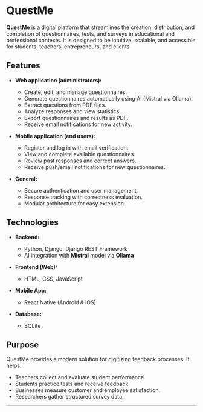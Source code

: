 # QuestMe

**QuestMe** is a digital platform that streamlines the creation, distribution, and completion of questionnaires, tests, and surveys in educational and professional contexts. It is designed to be intuitive, scalable, and accessible for students, teachers, entrepreneurs, and clients.

## Features

- **Web application (administrators):**
  - Create, edit, and manage questionnaires.
  - Generate questionnaires automatically using AI (Mistral via Ollama).
  - Extract questions from PDF files.
  - Analyze responses and view statistics.
  - Export questionnaires and results as PDF.
  - Receive email notifications for new activity.

- **Mobile application (end users):**
  - Register and log in with email verification.
  - View and complete available questionnaires.
  - Review past responses and correct answers.
  - Receive push/email notifications for new questionnaires.

- **General:**
  - Secure authentication and user management.
  - Response tracking with correctness evaluation.
  - Modular architecture for easy extension.

## Technologies

- **Backend:**
  - Python, Django, Django REST Framework
  - AI integration with **Mistral** model via **Ollama**

- **Frontend (Web):**
  - HTML, CSS, JavaScript

- **Mobile App:**
  - React Native (Android & iOS)

- **Database:**
  - SQLite 

## Purpose

QuestMe provides a modern solution for digitizing feedback processes. It helps:
- Teachers collect and evaluate student performance.
- Students practice tests and receive feedback.
- Businesses measure customer and employee satisfaction.
- Researchers gather structured survey data.

---

